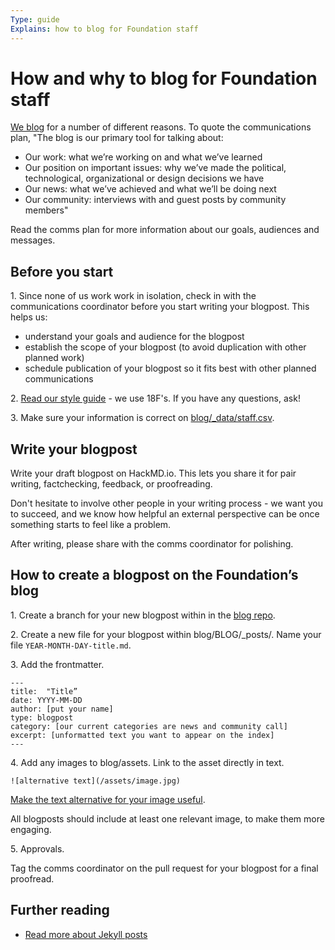 ```yaml
---
Type: guide
Explains: how to blog for Foundation staff
---
```


# How and why to blog for Foundation staff

[We blog](https://blog.publiccode.net/) for a number of different reasons. To quote the communications plan, "The blog is our primary tool for talking about:

* Our work: what we’re working on and what we’ve learned
* Our position on important issues: why we’ve made the political, technological, organizational or design decisions we have
* Our news: what we’ve achieved and what we’ll be doing next
* Our community: interviews with and guest posts by community members"

Read the comms plan for more information about our goals, audiences and messages.

## Before you start

1\. Since none of us work work in isolation, check in with the communications coordinator before you start writing your blogpost. This helps us:

* understand your goals and audience for the blogpost
* establish the scope of your blogpost (to avoid duplication with other planned work)
* schedule publication of your blogpost so it fits best with other planned communications

2\. [Read our style guide](https://content-guide.18f.gov/) - we use 18F's. If you have any questions, ask!

3\. Make sure your information is correct on [blog/_data/staff.csv](https://github.com/publiccodenet/blog/blob/develop/_data/staff.csv).

## Write your blogpost

Write your draft blogpost on HackMD.io. This lets you share it for pair writing, factchecking, feedback, or proofreading.

Don't hesitate to involve other people in your writing process - we want you to succeed, and we know how helpful an external perspective can be once something starts to feel like a problem.

After writing, please share with the comms coordinator for polishing.

## How to create a blogpost on the Foundation’s blog

1\. Create a branch for your new blogpost within in the [blog repo](https://github.com/publiccodenet/blog).

2\. Create a new file for your blogpost within blog/BLOG/_posts/. Name your file  ```YEAR-MONTH-DAY-title.md```.

3\. Add the frontmatter.
```
---
title:  "Title”
date: YYYY-MM-DD
author: [put your name]
type: blogpost
category: [our current categories are news and community call]
excerpt: [unformatted text you want to appear on the index]
---
```

4\. Add any images to blog/assets. Link to the asset directly in text.

```
![alternative text](/assets/image.jpg)
```

[Make the text alternative for your image useful](https://www.w3.org/WAI/tips/writing/#write-meaningful-text-alternatives-for-images).

All blogposts should include at least one relevant image, to make them more engaging.

5\. Approvals.

Tag the comms coordinator on the pull request for your blogpost for a final proofread.

## Further reading

* [Read more about Jekyll posts](https://jekyllrb.com/docs/posts/)
